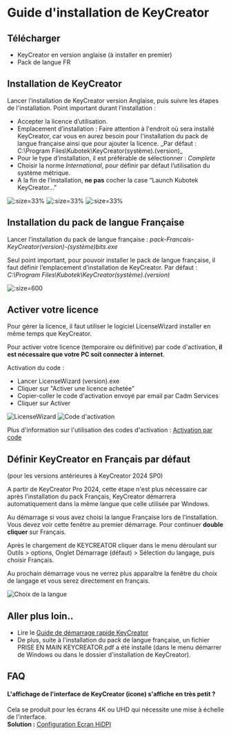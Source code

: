 # Guide d'installation de KeyCreator

## Télécharger

-   KeyCreator en version anglaise (à installer en premier)
-   Pack de langue FR

## Installation de KeyCreator

Lancer l’installation de KeyCreator version Anglaise, puis suivre les étapes de l'installation. Point important durant l’installation :  

-   Accepter la licence d’utilisation.
-   Emplacement d’installation : Faire attention à l'endroit où sera installé KeyCreator, car vous en aurez besoin pour l'installation du pack de langue française ainsi que pour ajouter la licence. \_Par défaut : C:\Program Files\Kubotek\KeyCreator(système).(version)\_
-   Pour le type d’installation, il est préférable de sélectionner : _Complete_
-   Choisir la norme _International_, pour définir par défaut l’utilisation du système métrique.
-   A la fin de l’installation, **ne pas** cocher la case “Launch Kubotek KeyCreator...”


![](../assets/images_fiches/guide-dinstallation/install1.png ':size=33%') ![](../assets/images_fiches/guide-dinstallation/install2.png ':size=33%') ![](../assets/images_fiches/guide-dinstallation/install3.png ':size=33%')  

## Installation du pack de langue Française

Lancer l’installation du pack de langue française : _pack-Francais-KeyCreator(version)-(système)bits.exe_

Seul point important, pour pouvoir installer le pack de langue française, il faut définir l’emplacement d’installation de KeyCreator. Par défaut : _C:\Program Files\Kubotek\KeyCreator(système).(version)_

![](../assets/images_fiches/guide-dinstallation/installpackfr.png ':size=600')

## Activer votre licence

Pour gérer la licence, il faut utiliser le logiciel LicenseWizard installer en même temps que KeyCreator.

Pour activer votre licence (temporaire ou définitive) par code d'activation, **il est nécessaire que votre PC soit connecter à internet**.

Activation du code :

- Lancer LicenseWizard (version).exe
- Cliquer sur "Activer une licence achetée"
- Copier-coller le code d'activation envoyé par email par Cadm Services
- Cliquer sur Activer

![LicenseWizard](../assets/images_fiches/guide-dinstallation/license-wizard.png ':size=450')
![Code d'activation](../assets/images_fiches/guide-dinstallation/lw_activation.png ':size=450')


Plus d'information sur l'utilisation des codes d'activation : [Activation par code](/licences/activation-par-code)

## Définir KeyCreator en Français par défaut 
(pour les versions antérieures à KeyCreator 2024 SP0)

A partir de KeyCreator Pro 2024, cette étape n'est plus nécessaire car après l'installation du pack Français, KeyCreator démarrera automatiquement dans la même langue que celle utilisée par Windows.

Au démarrage si vous avez choisi la langue Française lors de l’installation. Vous devez voir cette fenêtre au premier démarrage. Pour continuer **double cliquer** sur Français.

Après le chargement de KEYCREATOR cliquer dans le menu déroulant sur Outils > options, Onglet Démarrage (défaut) > Sélection du langage, puis choisir Français.

Au prochain démarrage vous ne verrez plus apparaître la fenêtre du choix de langage et vous serez directement en français.

![Choix de la langue](../assets/images_fiches/guide-dinstallation/choix_langue.png ':size=300')

## Aller plus loin..

- Lire le [Guide de démarrage rapide KeyCreator](../guides/guide-demarrage-rapide-keycreator.md)
- De plus, suite à l'installation du pack de langue française, un fichier PRISE EN MAIN KEYCREATOR.pdf a été installé (dans le menu démarrer de Windows ou dans le dossier d'installation de KeyCreator).

## FAQ

#### L'affichage de l'interface de KeyCreator (icone) s'affiche en très petit ?

Cela se produit pour les écrans 4K ou UHD qui nécessite une mise à échelle de l'interface.  
**Solution :** [Configuration Ecran HiDPI](/configuration/interface-et-icones-trop-petits)
